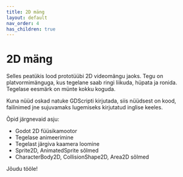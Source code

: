 ```yaml
---
title: 2D mäng
layout: default
nav_order: 4
has_children: true
---
```


# 2D mäng

Selles peatükis lood prototüübi 2D videomängu jaoks. Tegu on platvormimänguga, kus tegelane saab ringi liikuda, hüpata ja ronida. Tegelase eesmärk on münte kokku koguda.

Kuna nüüd oskad natuke GDScripti kirjutada, siis nüüdsest on kood, failinimed jne sujuvamaks lugemiseks kirjutatud inglise keeles.

Õpid järgnevaid asju:
-   Godot 2D füüsikamootor
-   Tegelase animeerimine
-   Tegelast järgiva kaamera loomine
-   Sprite2D, AnimatedSprite sõlmed
-   CharacterBody2D, CollisionShape2D, Area2D sõlmed

Jõudu tööle!